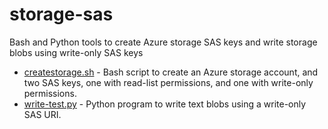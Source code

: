 # storage-sas
Bash and Python tools to create Azure storage SAS keys and write storage blobs using write-only SAS keys

- [createstorage.sh](./createstorage.sh) - Bash script to create an Azure storage account, and two SAS keys, one with read-list permissions, and one with write-only permissions.
- [write-test.py](./write-test.py) - Python program to write text blobs using a write-only SAS URI.
